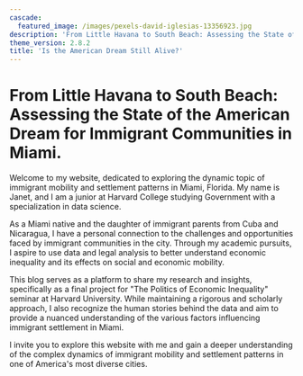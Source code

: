 ```yaml
---
cascade:
  featured_image: /images/pexels-david-iglesias-13356923.jpg
description: 'From Little Havana to South Beach: Assessing the State of the American Dream for Immigrant Communities in Miami.'
theme_version: 2.8.2
title: 'Is the American Dream Still Alive?'
---
```

# From Little Havana to South Beach: Assessing the State of the American Dream for Immigrant Communities in Miami.

Welcome to my website, dedicated to exploring the dynamic topic of immigrant mobility and settlement patterns in Miami, Florida. My name is Janet, and I am a junior at Harvard College studying Government with a specialization in data science.

As a Miami native and the daughter of immigrant parents from Cuba and Nicaragua, I have a personal connection to the challenges and opportunities faced by immigrant communities in the city. Through my academic pursuits, I aspire to use data and legal analysis to better understand economic inequality and its effects on social and economic mobility.

This blog serves as a platform to share my research and insights, specifically as a final project for "The Politics of Economic Inequality" seminar at Harvard University. While maintaining a rigorous and scholarly approach, I also recognize the human stories behind the data and aim to provide a nuanced understanding of the various factors influencing immigrant settlement in Miami.

I invite you to explore this website with me and gain a deeper understanding of the complex dynamics of immigrant mobility and settlement patterns in one of America's most diverse cities.